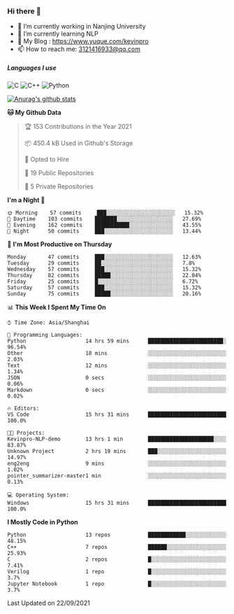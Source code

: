 ### Hi there 👋

- 🔭 I’m currently working in Nanjing University
- 🌱 I’m currently learning NLP
- 👯 My Blog : https://www.yuque.com/kevinpro
- 📫 How to reach me: 3121416933@qq.com

##### Languages I use
![C](https://img.shields.io/badge/-C-000000?style=flat&logo=c)
![C++](https://img.shields.io/badge/-C++-000000?style=flat&logo=c%2B%2B)
![Python](https://img.shields.io/badge/-Python-000000?style=flat&logo=python)

[![Anurag's github stats](https://github-readme-stats.vercel.app/api?username=Ricardokevins)](https://github.com/anuraghazra/github-readme-stats)

<!--START_SECTION:waka-->
**🐱 My Github Data** 

> 🏆 153 Contributions in the Year 2021
 > 
> 📦 450.4 kB Used in Github's Storage 
 > 
> 💼 Opted to Hire
 > 
> 📜 19 Public Repositories 
 > 
> 🔑 5 Private Repositories  
 > 
**I'm a Night 🦉** 

```text
🌞 Morning    57 commits     ███░░░░░░░░░░░░░░░░░░░░░░   15.32% 
🌆 Daytime    103 commits    ███████░░░░░░░░░░░░░░░░░░   27.69% 
🌃 Evening    162 commits    ███████████░░░░░░░░░░░░░░   43.55% 
🌙 Night      50 commits     ███░░░░░░░░░░░░░░░░░░░░░░   13.44%

```
📅 **I'm Most Productive on Thursday** 

```text
Monday       47 commits     ███░░░░░░░░░░░░░░░░░░░░░░   12.63% 
Tuesday      29 commits     ██░░░░░░░░░░░░░░░░░░░░░░░   7.8% 
Wednesday    57 commits     ███░░░░░░░░░░░░░░░░░░░░░░   15.32% 
Thursday     82 commits     █████░░░░░░░░░░░░░░░░░░░░   22.04% 
Friday       25 commits     █░░░░░░░░░░░░░░░░░░░░░░░░   6.72% 
Saturday     57 commits     ███░░░░░░░░░░░░░░░░░░░░░░   15.32% 
Sunday       75 commits     █████░░░░░░░░░░░░░░░░░░░░   20.16%

```


📊 **This Week I Spent My Time On** 

```text
⌚︎ Time Zone: Asia/Shanghai

💬 Programming Languages: 
Python                   14 hrs 59 mins      ████████████████████████░   96.54% 
Other                    18 mins             ░░░░░░░░░░░░░░░░░░░░░░░░░   2.03% 
Text                     12 mins             ░░░░░░░░░░░░░░░░░░░░░░░░░   1.34% 
JSON                     0 secs              ░░░░░░░░░░░░░░░░░░░░░░░░░   0.06% 
Markdown                 0 secs              ░░░░░░░░░░░░░░░░░░░░░░░░░   0.02%

🔥 Editors: 
VS Code                  15 hrs 31 mins      █████████████████████████   100.0%

🐱‍💻 Projects: 
Kevinpro-NLP-demo        13 hrs 1 min        █████████████████████░░░░   83.87% 
Unknown Project          2 hrs 19 mins       ███░░░░░░░░░░░░░░░░░░░░░░   14.97% 
eng2eng                  9 mins              ░░░░░░░░░░░░░░░░░░░░░░░░░   1.02% 
pointer_summarizer-master1 min               ░░░░░░░░░░░░░░░░░░░░░░░░░   0.13%

💻 Operating System: 
Windows                  15 hrs 31 mins      █████████████████████████   100.0%

```

**I Mostly Code in Python** 

```text
Python                   13 repos            ████████████░░░░░░░░░░░░░   48.15% 
C++                      7 repos             ██████░░░░░░░░░░░░░░░░░░░   25.93% 
C                        2 repos             █░░░░░░░░░░░░░░░░░░░░░░░░   7.41% 
Verilog                  1 repo              █░░░░░░░░░░░░░░░░░░░░░░░░   3.7% 
Jupyter Notebook         1 repo              █░░░░░░░░░░░░░░░░░░░░░░░░   3.7%

```



 Last Updated on 22/09/2021
<!--END_SECTION:waka-->
